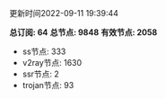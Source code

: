 更新时间2022-09-11 19:39:44

**总订阅: 64**
**总节点: 9848**
**有效节点: 2058**
- ss节点: 333
- v2ray节点: 1630
- ssr节点: 2
- trojan节点: 93
